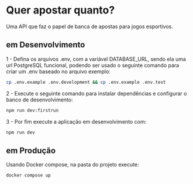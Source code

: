 # Quer apostar quanto?
Uma API que faz o papel de banca de apostas para jogos esportivos.


## em Desenvolvimento
1 - Defina os arquivos .env, com a variável DATABASE_URL, sendo ela uma url PostgreSQL funcional, podendo ser usado o seguinte comando para criar um .env baseado no arquivo exemplo:
```bash
cp .env.example .env.development && cp .env.example .env.test
```

2 - Execute o seguinte comando para instalar dependências e configurar o banco de desenvolvimento:
```bash
npm run dev:firstrun
```

3 - Por fim execute a aplicação em desenvolvimento com:
```bash
npm run dev
```


## em Produção
Usando Docker compose, na pasta do projeto execute:
```bash
docker compose up
```